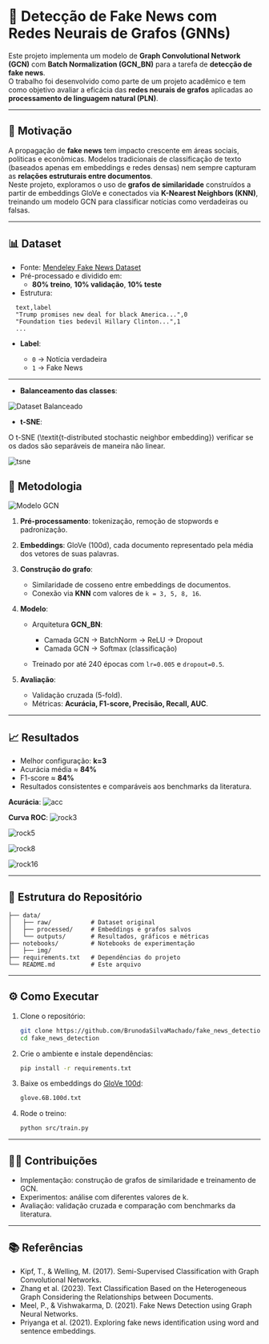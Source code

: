 # 📰 Detecção de Fake News com Redes Neurais de Grafos (GNNs)

Este projeto implementa um modelo de **Graph Convolutional Network (GCN)** com **Batch Normalization (GCN_BN)** para a tarefa de **detecção de fake news**.  
O trabalho foi desenvolvido como parte de um projeto acadêmico e tem como objetivo avaliar a eficácia das **redes neurais de grafos** aplicadas ao **processamento de linguagem natural (PLN)**.

---

## 🎯 Motivação
A propagação de **fake news** tem impacto crescente em áreas sociais, políticas e econômicas. Modelos tradicionais de classificação de texto (baseados apenas em embeddings e redes densas) nem sempre capturam as **relações estruturais entre documentos**.  
Neste projeto, exploramos o uso de **grafos de similaridade** construídos a partir de embeddings GloVe e conectados via **K-Nearest Neighbors (KNN)**, treinando um modelo GCN para classificar notícias como verdadeiras ou falsas.

---

## 📊 Dataset
- Fonte: [Mendeley Fake News Dataset](https://data.mendeley.com/datasets/945z9xkc8d/1)  
- Pré-processado e dividido em:
  - **80% treino**, **10% validação**, **10% teste**
- Estrutura:
```csv
  text,label
  "Trump promises new deal for black America...",0
  "Foundation ties bedevil Hillary Clinton...",1
  ...
```

* **Label**:

  * `0` → Notícia verdadeira
  * `1` → Fake News

---

* **Balanceamento das classes**:

![Dataset Balanceado](data/outputs/distribuicao_classes.png)

* **t-SNE**:

O t-SNE (\textit{t-distributed stochastic neighbor embedding}) verificar se os dados são  separáveis de maneira não linear.

![tsne](data/outputs/tsne.png)
## 🧩 Metodologia

![Modelo GCN](notebook/img/fake_news_classification_framework.png)

1. **Pré-processamento**: tokenização, remoção de stopwords e padronização.
2. **Embeddings**: GloVe (100d), cada documento representado pela média dos vetores de suas palavras.
3. **Construção do grafo**:

   * Similaridade de cosseno entre embeddings de documentos.
   * Conexão via **KNN** com valores de `k = 3, 5, 8, 16`.
4. **Modelo**:

   * Arquitetura **GCN\_BN**:

     * Camada GCN → BatchNorm → ReLU → Dropout
     * Camada GCN → Softmax (classificação)
   * Treinado por até 240 épocas com `lr=0.005` e `dropout=0.5`.
5. **Avaliação**:

   * Validação cruzada (5-fold).
   * Métricas: **Acurácia, F1-score, Precisão, Recall, AUC**.

---

## 📈 Resultados

* Melhor configuração: **k=3**
* Acurácia média ≈ **84%**
* F1-score ≈ **84%**
* Resultados consistentes e comparáveis aos benchmarks da literatura.

**Acurácia**:
![acc](data/outputs/gcnbn_comp_crossval_results_acc.png)

**Curva ROC**:
![rock3](data/outputs/gcnbnk3_crossval_roc_curve.png)

![rock5](data/outputs/gcnbnk5_crossval_roc_curve.png)

![rock8](data/outputs/gcnbnk8_crossval_roc_curve.png)

![rock16](data/outputs/gcnbnk16_crossval_roc_curve.png)


---

## 📂 Estrutura do Repositório

```
├── data/
│   ├── raw/           # Dataset original
│   ├── processed/     # Embeddings e grafos salvos
│   └── outputs/       # Resultados, gráficos e métricas
├── notebooks/         # Notebooks de experimentação
│   ├── img/
├── requirements.txt   # Dependências do projeto
└── README.md          # Este arquivo
```

---

## ⚙️ Como Executar

1. Clone o repositório:

   ```bash
   git clone https://github.com/BrunodaSilvaMachado/fake_news_detection.git
   cd fake_news_detection
   ```
2. Crie o ambiente e instale dependências:

   ```bash
   pip install -r requirements.txt
   ```
3. Baixe os embeddings do [GloVe 100d](https://nlp.stanford.edu/projects/glove/):

   ```bash
   glove.6B.100d.txt
   ```
4. Rode o treino:

   ```bash
   python src/train.py
   ```

---

## 👨‍💻 Contribuições

* Implementação: construção de grafos de similaridade e treinamento de GCN.
* Experimentos: análise com diferentes valores de k.
* Avaliação: validação cruzada e comparação com benchmarks da literatura.

---

## 📚 Referências

* Kipf, T., & Welling, M. (2017). Semi-Supervised Classification with Graph Convolutional Networks.
* Zhang et al. (2023). Text Classification Based on the Heterogeneous Graph Considering the Relationships between Documents.
* Meel, P., & Vishwakarma, D. (2021). Fake News Detection using Graph Neural Networks.
* Priyanga et al. (2021). Exploring fake news identification using word and sentence embeddings.

